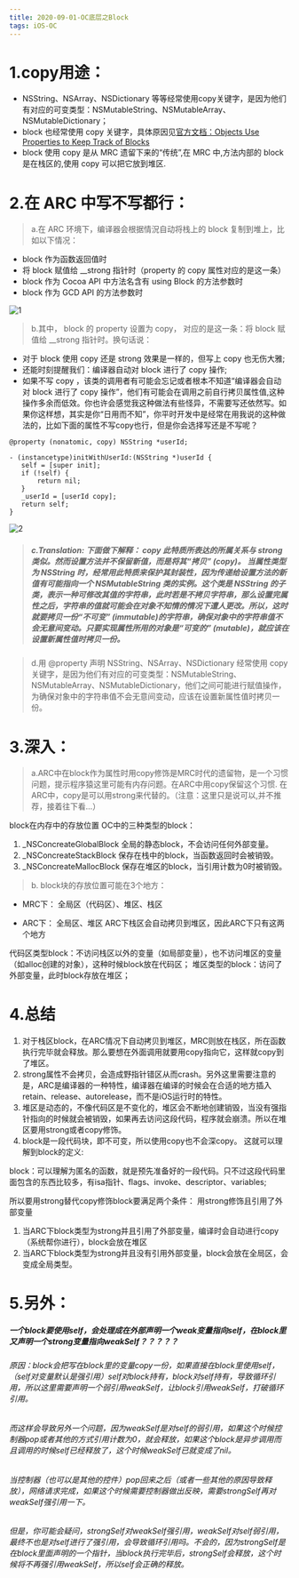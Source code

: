 ```yaml
---
title: 2020-09-01-OC底层之Block
tags: iOS-OC
---
```


# 1.copy用途：

- NSString、NSArray、NSDictionary 等等经常使用copy关键字，是因为他们有对应的可变类型：NSMutableString、NSMutableArray、NSMutableDictionary；
- block 也经常使用 copy 关键字，具体原因见[官方文档：Objects Use Properties to Keep Track of Blocks](https://developer.apple.com/library/archive/documentation/Cocoa/Conceptual/ProgrammingWithObjectiveC/WorkingwithBlocks/WorkingwithBlocks.html#//apple_ref/doc/uid/TP40011210-CH8-SW12)
- block 使用 copy 是从 MRC 遗留下来的“传统”,在 MRC 中,方法内部的 block 是在栈区的,使用 copy 可以把它放到堆区.

# 2.在 ARC 中写不写都行：

 > a.在 ARC 环境下，编译器会根据情況自动将栈上的 block 复制到堆上，比如以下情况：

- block 作为函数返回值时
- 将 block 赋值给 __strong 指针时（property 的 copy 属性对应的是这一条）
- block 作为 Cocoa API 中方法名含有 using Block 的方法参数时
- block 作为 GCD API 的方法参数时

![1](/assets/image/2020-09-01-01.jpg)

> b.其中， block 的 property 设置为 copy， 对应的是这一条：将 block 赋值给 __strong 指针时。换句话说：

- 对于 block 使用 copy 还是 strong 效果是一样的，但写上 copy 也无伤大雅;
- 还能时刻提醒我们：编译器自动对 block 进行了 copy 操作;
- 如果不写 copy ，该类的调用者有可能会忘记或者根本不知道“编译器会自动对 block 进行了 copy 操作”，他们有可能会在调用之前自行拷贝属性值,这种操作多余而低效。你也许会感觉我这种做法有些怪异，不需要写还依然写。如果你这样想，其实是你“日用而不知”，你平时开发中是经常在用我说的这种做法的，比如下面的属性不写copy也行，但是你会选择写还是不写呢？
```
@property (nonatomic, copy) NSString *userId;

- (instancetype)initWithUserId:(NSString *)userId {
   self = [super init];
   if (!self) {
       return nil;
   }
   _userId = [userId copy];
   return self;
}
```

![2](/assets/image/2020-09-01-02.jpg)

> ##### c.Translation: 下面做下解释： copy 此特质所表达的所属关系与 strong 类似。然而设置方法并不保留新值，而是将其“拷贝” (copy)。 当属性类型为 NSString 时，经常用此特质来保护其封装性，因为传递给设置方法的新值有可能指向一个 NSMutableString 类的实例。这个类是 NSString 的子类，表示一种可修改其值的字符串，此时若是不拷贝字符串，那么设置完属性之后，字符串的值就可能会在对象不知情的情况下遭人更改。所以，这时就要拷贝一份“不可变” (immutable)的字符串，确保对象中的字符串值不会无意间变动。只要实现属性所用的对象是“可变的” (mutable)，就应该在设置新属性值时拷贝一份。

> d.用 @property 声明 NSString、NSArray、NSDictionary 经常使用 copy 关键字，是因为他们有对应的可变类型：NSMutableString、NSMutableArray、NSMutableDictionary，他们之间可能进行赋值操作，为确保对象中的字符串值不会无意间变动，应该在设置新属性值时拷贝一份。


# 3.深入：
> a.ARC中在block作为属性时用copy修饰是MRC时代的遗留物，是一个习惯问题，提示程序猿这里可能有内存问题。在ARC中用copy保留这个习惯.
在ARC中，copy是可以用strong来代替的。（注意：这里只是说可以,并不推荐，接着往下看...）

block在内存中的存放位置
OC中的三种类型的block：

1. _NSConcreateGlobalBlock 全局的静态block，不会访问任何外部变量。
1. _NSConcreateStackBlock 保存在栈中的block，当函数返回时会被销毁。
1. _NSConcreateMallocBlock 保存在堆区的block，当引用计数为0时被销毁。

> b. block块的存放位置可能在3个地方：

- MRC下：
全局区（代码区）、堆区、栈区

- ARC下：
全局区、堆区
ARC下栈区会自动拷贝到堆区，因此ARC下只有这两个地方

代码区类型block：不访问栈区以外的变量（如局部变量），也不访问堆区的变量（如alloc创建的对象），这种时候block放在代码区；
堆区类型的block：访问了外部变量，此时block存放在堆区；

# 4.总结
1. 对于栈区block，在ARC情况下自动拷贝到堆区，MRC则放在栈区，所在函数执行完毕就会释放。那么要想在外面调用就要用copy指向它，这样就copy到了堆区。
1. strong属性不会拷贝，会造成野指针错区从而crash。另外这里需要注意的是，ARC是编译器的一种特性，编译器在编译的时候会在合适的地方插入retain、release、autorelease，而不是iOS运行时的特性。
1. 堆区是动态的，不像代码区是不变化的，堆区会不断地创建销毁，当没有强指针指向的时候就会被销毁，如果再去访问这段代码，程序就会崩溃。所以在堆区要用strong或者copy修饰。
1. block是一段代码块，即不可变，所以使用copy也不会深copy。
这就可以理解到block的定义:

block：可以理解为匿名的函数，就是预先准备好的一段代码。只不过这段代码里面包含的东西比较多，有isa指针、flags、invoke、descriptor、variables;

所以要用strong替代copy修饰block要满足两个条件：
用strong修饰且引用了外部变量

1. 当ARC下block类型为strong并且引用了外部变量，编译时会自动进行copy（系统帮你进行），block会放在堆区
1. 当ARC下block类型为strong并且没有引用外部变量，block会放在全局区，会变成全局类型。

# 5.另外：
##### 一个block要使用self，会处理成在外部声明一个weak变量指向self，在block里又声明一个strong变量指向weakSelf？？？？？
###### 原因：block会把写在block里的变量copy一份，如果直接在block里使用self，（self对变量默认是强引用）self对block持有，block对self持有，导致循环引用，所以这里需要声明一个弱引用weakSelf，让block引用weakSelf，打破循环引用。
###### 而这样会导致另外一个问题，因为weakSelf是对self的弱引用，如果这个时候控制器pop或者其他的方式引用计数为0，就会释放，如果这个block是异步调用而且调用的时候self已经释放了，这个时候weakSelf已就变成了nil。
###### 当控制器（也可以是其他的控件）pop回来之后（或者一些其他的原因导致释放），网络请求完成，如果这个时候需要控制器做出反映，需要strongSelf再对weakSelf强引用一下。
###### 但是，你可能会疑问，strongSelf对weakSelf强引用，weakSelf对self弱引用，最终不也是对self进行了强引用，会导致循环引用吗。不会的，因为strongSelf是在block里面声明的一个指针，当block执行完毕后，strongSelf会释放，这个时候将不再强引用weakSelf，所以self会正确的释放。
